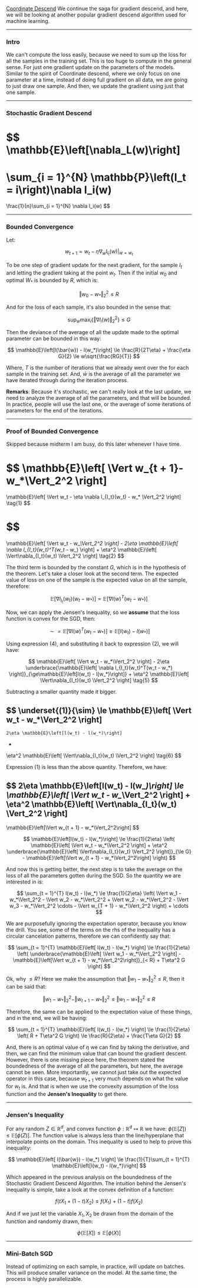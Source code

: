[Coordinate Descend](Coordinate%20Descend.md)
We continue the saga for gradient descend, and here, we will be looking at another popular gradient descend algorithm used for machine learning. 

---
### **Intro**

We can't compute the loss easily, because we need to sum up the loss for all the samples in the training set. This is too huge to compute in the general sense. For just one gradient update on the parameters of the models. Similar to the spirit of Coordinate descend, where we only focus on one parameter at a time, instead of doing full gradient on all data, we are going to just draw one sample. And then, we update the gradient using just that one sample. 

---
### **Stochastic Gradient Descend**

$$
\mathbb{E}\left[\nabla_L(w)\right]
=
\sum_{i = 1}^{N}
    \mathbb{P}\left(I_t = i\right)\nabla l_i(w)
=
\frac{1}{n}\sum_{i = 1}^{N}
    \nabla l_i(w)
$$

---
### **Bounded Convergence**

Let: 

$$
w_{t+1} = w_{t}-\eta \nabla_wl_{I_t}(w)|_{w = w_t}
$$

To be one step of gradient update for the next gradient, for the sample $I_t$ and letting the gradient taking at the point $w_t$. Then if the initial $w_0$ and optimal $W_*$ is bounded by $R$, which is: 

$$
\Vert w_0 - w_*\Vert_2^2 \le R
$$

And for the loss of each sample, it's also bounded in the sense that: 

$$
\sup_w\max_i \left\lbrace
    \Vert \nabla l_i(w)\Vert_2^2
\right\rbrace\le G
$$

Then the deviance of the average of all the update made to the optimal parameter can be bounded in this way: 

$$
\mathbb{E}\left[l(\bar{w}) - l(w_*)\right]
\le \frac{R}{2T\eta} + 
\frac{\eta G}{2}
\le 
w\sqrt{\frac{RG}{T}}
$$

Where, $T$ is the number of iterations that we already went over the for each sample in the training set. And, $\bar{w}$ is the average of all the parameter we have iterated through during the iteration process. 

**Remarks**: 
Because it's stochastic, we can't really look at the last update, we need to analyze the average of all the parameters, and that will be bounded. In practice, people will use the last one, or the average of some iterations of parameters for the end of the iterations. 

---
### **Proof of Bounded Convergence**

Skipped because midterm I am busy, do this later whenever I have time. 

$$
\mathbb{E}\left[
    \Vert w_{t + 1}- w_*\Vert_2^2
    \right]
=
\mathbb{E}\left[
        \Vert 
            w_t - \eta \nabla l_{I_t}(w_t) - w_*
        \Vert_2^2
    \right]
\tag{1}
$$

$$
= 
\mathbb{E}\left[
        \Vert w_t - w_*\Vert_2^2
    \right] -
    2\eta 
    \mathbb{E}\left[
            \nabla l_{I_t}(w_t)^T(w_t - w_*)
        \right]
+ 
\eta^2 \mathbb{E}\left[
        \Vert\nabla_{I_t}(w_t) \Vert_2^2
    \right]
\tag{2}
$$

The third term is bounded by the constant $G$, which is in the hypothesis of the theorem. Let's take a closer look at the second term. The expected value of loss on one of the sample is the expected value on all the sample, therefore: 

$$
\mathbb{E}\left[\nabla l_{I_t}(w_t)(w_t - w_*)\right] = 
\mathbb{E}\left[\nabla l(w)^T(w_t - w_*)\right]
\tag{3}
$$

Now, we can apply the Jensen's Inequality, so we **assume** that the loss function is convex for the SGD, then: 

$$
\sim=
\mathbb{E}\left[\nabla l(w)^T(w_t - w_*)\right]
\ge 
\mathbb{E}\left[l(w_t) - l(w_*)\right]
\tag{4}
$$

Using expression (4), and substituting it back to expression (2), we will have: 


$$
\mathbb{E}\left[
        \Vert w_t - w_*\Vert_2^2
    \right] -
    2\eta 
    \underbrace{\mathbb{E}\left[
            \nabla l_{I_t}(w_t)^T(w_t - w_*)
        \right]}_{\ge\mathbb{E}\left[l(w_t) - l(w_*)\right]}
+ 
\eta^2 \mathbb{E}\left[
        \Vert\nabla_{I_t}(w_t) \Vert_2^2
    \right]
\tag{5}
$$

Subtracting a smaller quantity made it bigger. 

$$
\underset{(1)}{\sim} \le
\mathbb{E}\left[
        \Vert w_t - w_*\Vert_2^2
    \right] 
-
    2\eta \mathbb{E}\left[l(w_t) - l(w_*)\right]
+ 
\eta^2 \mathbb{E}\left[
        \Vert\nabla_{I_t}(w_t) \Vert_2^2
    \right]
\tag{6}
$$

Expression (1) is less than the above quantity. Therefore, we have: 

$$
2\eta \mathbb{E}\left[l(w_t) - l(w_*)\right] 
\le
\mathbb{E}\left[
        \Vert w_t - w_*\Vert_2^2
    \right] 
+ 
\eta^2 \mathbb{E}\left[
        \Vert\nabla_{I_t}(w_t) \Vert_2^2
    \right]
- 
\mathbb{E}\left[\Vert w_{t + 1} - w_*\Vert_2^2\right]
$$


$$
\mathbb{E}\left[l(w_t) - l(w_*)\right] 
\le \frac{1}{2\eta}
\left(
    \mathbb{E}\left[
            \Vert w_t - w_*\Vert_2^2
        \right] 
    + 
    \eta^2 \underbrace{\mathbb{E}\left[
            \Vert\nabla_{I_t}(w_t) \Vert_2^2
        \right]}_{\le G}
    - 
    \mathbb{E}\left[\Vert w_{t + 1} - w_*\Vert_2^2\right]
\right)
$$

And now this is getting better, the next step is to take the average on the loss of all the parameters gotten during the SGD. So the quantity we are interested in is: 

$$
\sum_{t = 1}^{T}
        l(w_t) - l(w_*)
\le
\frac{1}{2\eta} 
\left(
        \Vert w_1  - w_*\Vert_2^2
        -
        \Vert w_2  - w_*\Vert_2^2
        + 
        \Vert w_2  - w_*\Vert_2^2
        - 
        \Vert w_3  - w_*\Vert_2^2
        \cdots 
        - 
        \Vert w_{T + 1} - w_*\Vert_2^2
\right) + \cdots
$$

We are purposefully ignoring the expectation operator, because you know the drill. You see, some of the terms on the rhs of the inequality has a circular cancelation patterns, therefore we can confidently say that: 

$$
\sum_{t = 1}^{T} \mathbb{E}\left[
        l(w_t) - l(w_*)
    \right]
\le
\frac{1}{2\eta}
\left(
    \underbrace{\mathbb{E}\left[
            \Vert w_1 - w_*\Vert_2^2
        \right] 
    -
    \mathbb{E}\left[\Vert w_{t + 1} - w_*\Vert_2^2\right]}_{< R}
    + 
    T\eta^2 G
\right)
$$

Ok, why $\le R$? Here we make the assumption that $\Vert w_1 - w_*\Vert_2^2 \le R$, then it can be said that: 

$$
\Vert w_1 - w_*\Vert_2^2 - \Vert w_{t+1} - w_*\Vert_2^2 \le \Vert w_1 - w_*\Vert_2^2 \le R
$$

Therefore, the same can be applied to the expectation value of these things, and in the end, we will be having: 

$$
\sum_{t = 1}^{T} \mathbb{E}\left[
        l(w_t) - l(w_*)
    \right]
\le
\frac{1}{2\eta}
\left(
    R
    + 
    T\eta^2 G
\right) \le \frac{R}{2\eta} + \frac{T\eta G}{2}
$$

And, there is an optimal value of $\eta$ we can find by taking the derivative, and then, we can find the minimum value that can bound the gradient descent. However, there is one missing piece here, the theorem stated the boundedness of the average of all the parameters, but here, the average cannot be seen. More importantly, we cannot just take out the expected operator in this case, because $w_{t+ 1}$ very much depends on what the value for $w_t$ is. And that is when we use the convexity assumption of the loss function and the **Jensen's Inequality** to get there. 

---
### **Jensen's Inequality**

For any random $Z\in\mathbb{R}^d$, and convex function $\phi: \mathbb{R}^d \mapsto \mathbb{R}$ we have: $\phi(\mathbb{E}[Z])\le \mathbb{E}[\phi(Z)]$. The function value is always less than the line/hyperplane that interpolate points on the domain. 
This inequality is used to help to prove this inequality: 

$$
\mathbb{E}\left[
        l(\bar{w}) - l(w_*)
    \right]
\le 
\frac{1}{T}\sum_{t = 1}^{T}
    \mathbb{E}\left[l(w_t) - l(w_*)\right]
$$

Which appeared in the previous analysis on the boundedness of the Stochastic Gradient Descend Algorithm. The intuition behind the Jensen's inequality is simple, take a look at the convex definition of a function: 

$$
f(tX_1 + (1 -t)X_2)\le f(X_1) + (1 - t)f(X_2)
$$

And if we just let the variable $X_1, X_2$ be drawn from the domain of the function and randomly drawn, then: 

$$
\phi(\mathbb{E}\left[X\right])
\le 
\mathbb{E}\left[\phi(X)\right]
$$

---
### **Mini-Batch SGD**

Instead of optimizing on each sample, in practice, will update on batches. This will produce smaller variance on the model. At the same time, the process is highly parallelizable. 



